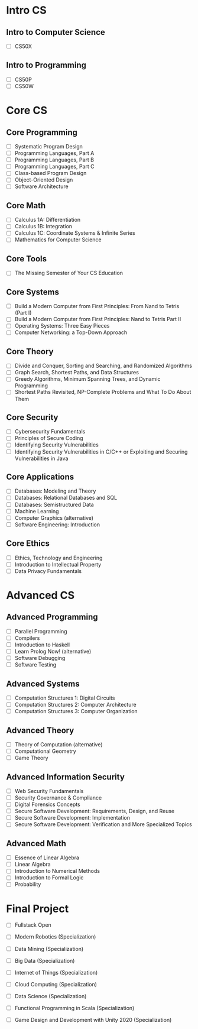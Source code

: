# Intro CS

## Intro to Computer Science
- [ ] CS50X

## Intro to Programming
- [ ] CS50P
- [ ] CS50W

# Core CS

## Core Programming
- [ ] Systematic Program Design
- [ ] Programming Languages, Part A
- [ ] Programming Languages, Part B
- [ ] Programming Languages, Part C
- [ ] Class-based Program Design
- [ ] Object-Oriented Design
- [ ] Software Architecture

## Core Math
- [ ] Calculus 1A: Differentiation
- [ ] Calculus 1B: Integration
- [ ] Calculus 1C: Coordinate Systems & Infinite Series
- [ ] Mathematics for Computer Science

## Core Tools
- [ ] The Missing Semester of Your CS Education

## Core Systems
- [ ] Build a Modern Computer from First Principles: From Nand to Tetris (Part I)
- [ ] Build a Modern Computer from First Principles: Nand to Tetris Part II
- [ ] Operating Systems: Three Easy Pieces
- [ ] Computer Networking: a Top-Down Approach

## Core Theory
- [ ] Divide and Conquer, Sorting and Searching, and Randomized Algorithms
- [ ] Graph Search, Shortest Paths, and Data Structures
- [ ] Greedy Algorithms, Minimum Spanning Trees, and Dynamic Programming
- [ ] Shortest Paths Revisited, NP-Complete Problems and What To Do About Them

## Core Security
- [ ] Cybersecurity Fundamentals
- [ ] Principles of Secure Coding
- [ ] Identifying Security Vulnerabilities
- [ ] Identifying Security Vulnerabilities in C/C++ or Exploiting and Securing Vulnerabilities in Java

## Core Applications
- [ ] Databases: Modeling and Theory
- [ ] Databases: Relational Databases and SQL
- [ ] Databases: Semistructured Data
- [ ] Machine Learning
- [ ] Computer Graphics (alternative)
- [ ] Software Engineering: Introduction

## Core Ethics
- [ ] Ethics, Technology and Engineering
- [ ] Introduction to Intellectual Property
- [ ] Data Privacy Fundamentals

# Advanced CS

## Advanced Programming
- [ ] Parallel Programming
- [ ] Compilers
- [ ] Introduction to Haskell
- [ ] Learn Prolog Now! (alternative)
- [ ] Software Debugging
- [ ] Software Testing

## Advanced Systems
- [ ] Computation Structures 1: Digital Circuits
- [ ] Computation Structures 2: Computer Architecture
- [ ] Computation Structures 3: Computer Organization

## Advanced Theory
- [ ] Theory of Computation (alternative)
- [ ] Computational Geometry
- [ ] Game Theory

## Advanced Information Security
- [ ] Web Security Fundamentals
- [ ] Security Governance & Compliance
- [ ] Digital Forensics Concepts
- [ ] Secure Software Development: Requirements, Design, and Reuse
- [ ] Secure Software Development: Implementation
- [ ] Secure Software Development: Verification and More Specialized Topics

## Advanced Math
- [ ] Essence of Linear Algebra
- [ ] Linear Algebra
- [ ] Introduction to Numerical Methods
- [ ] Introduction to Formal Logic
- [ ] Probability

# Final Project
- [ ] Fullstack Open
- [ ] Modern Robotics (Specialization)
- [ ] Data Mining (Specialization)
- [ ] Big Data (Specialization)
- [ ] Internet of Things (Specialization)
- [ ] Cloud Computing (Specialization)
- [ ] Data Science (Specialization)
- [ ] Functional Programming in Scala (Specialization)
- [ ] Game Design and Development with Unity 2020 (Specialization)

